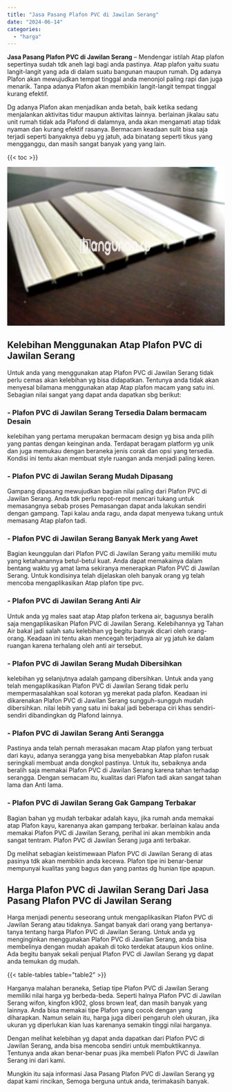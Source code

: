 ```yaml
---
title: "Jasa Pasang Plafon PVC di Jawilan Serang"
date: "2024-06-14"
categories: 
  - "harga"
---
```


**Jasa Pasang Plafon PVC di Jawilan Serang** – Mendengar istilah Atap plafon sepertinya sudah tdk aneh lagi bagi anda pastinya. Atap plafon yaitu suatu langit-langit yang ada di dalam suatu bangunan maupun rumah. Dg adanya Plafon akan mewujudkan tempat tinggal anda menonjol paling rapi dan juga menarik. Tanpa adanya Plafon akan membikin langit-langit tempat tinggal kurang efektif.

Dg adanya Plafon akan menjadikan anda betah, baik ketika sedang menjalankan aktivitas tidur maupun aktivitas lainnya. berlainan jikalau satu unit rumah tidak ada Plafond di dalamnya, anda akan mengamati atap tidak nyaman dan kurang efektif rasanya. Bermacam keadaan sulit bisa saja terjadi seperti banyaknya debu yg jatuh, ada binatang seperti tikus yang mengganggu, dan masih sangat banyak yang yang lain.

{{< toc >}}

![Jasa Pasang Plafon PVC di Jawilan Serang](/images/flafond-pvc-murah22.png)

## Kelebihan Menggunakan Atap Plafon PVC di Jawilan Serang

Untuk anda yang menggunakan atap Plafon PVC di Jawilan Serang tidak perlu cemas akan kelebihan yg bisa didapatkan. Tentunya anda tidak akan menyesal bilamana menggunakan atap Atap plafon macam yang satu ini. Sebagian nilai sangat yang dapat anda dapatkan sbg berikut:

### \- Plafon PVC di Jawilan Serang Tersedia Dalam bermacam Desain

kelebihan yang pertama merupakan bermacam design yg bisa anda pilih yang pantas dengan keinginan anda. Terdapat beragam platform yg unik dan juga memukau dengan beraneka jenis corak dan opsi yang tersedia. Kondisi ini tentu akan membuat style ruangan anda menjadi paling keren.

### \- Plafon PVC di Jawilan Serang Mudah Dipasang

Gampang dipasang mewujudkan bagian nilai paling dari Plafon PVC di Jawilan Serang. Anda tdk perlu repot-repot mencari tukang untuk memasangnya sebab proses Pemasangan dapat anda lakukan sendiri dengan gampang. Tapi kalau anda ragu, anda dapat menyewa tukang untuk memasang Atap plafon tadi.

### \- Plafon PVC di Jawilan Serang Banyak Merk yang Awet

Bagian keunggulan dari Plafon PVC di Jawilan Serang yaitu memiliki mutu yang ketahanannya betul-betul kuat. Anda dapat memakainya dalam bentang waktu yg amat lama sekiranya menerapkan Plafon PVC di Jawilan Serang. Untuk kondisinya telah dijelaskan oleh banyak orang yg telah mencoba mengaplikasikan Atap plafon tipe pvc.

### \- Plafon PVC di Jawilan Serang Anti Air

Untuk anda yg males saat atap Atap plafon terkena air, bagusnya beralih saja mengaplikasikan Plafon PVC di Jawilan Serang. Kelebihannya yg Tahan Air bakal jadi salah satu kelebihan yg begitu banyak dicari oleh orang-orang. Keadaan ini tentu akan mencegah terjadinya air yg jatuh ke dalam ruangan karena terhalang oleh anti air tersebut.

### \- Plafon PVC di Jawilan Serang Mudah Dibersihkan

kelebihan yg selanjutnya adalah gampang dibersihkan. Untuk anda yang telah mengaplikasikan Plafon PVC di Jawilan Serang tidak perlu mempermasalahkan soal kotoran yg merekat pada plafon. Keadaan ini dikarenakan Plafon PVC di Jawilan Serang sungguh-sungguh mudah dibersihkan. nilai lebih yang satu ini bakal jadi beberapa ciri khas sendiri-sendiri dibandingkan dg Plafond lainnya.

### \- Plafon PVC di Jawilan Serang Anti Serangga

Pastinya anda telah pernah merasakan macam Atap plafon yang terbuat dari kayu, adanya serangga yang bisa menyebabkan Atap plafon rusak seringkali membuat anda dongkol pastinya. Untuk itu, sebaiknya anda beralih saja memakai Plafon PVC di Jawilan Serang karena tahan terhadap serangga. Dengan semacam itu, kualitas dari Plafon tadi akan sangat tahan lama dan Anti lama.

### \- Plafon PVC di Jawilan Serang Gak Gampang Terbakar

Bagian bahan yg mudah terbakar adalah kayu, jika rumah anda memakai atap Plafon kayu, karenanya akan gampang terbakar. berlainan kalau anda memakai Plafon PVC di Jawilan Serang, perihal ini akan membikin anda sangat tentram. Plafon PVC di Jawilan Serang juga anti terbakar.

Dg melihat sebagian keistimewaan Plafon PVC di Jawilan Serang di atas pasinya tdk akan membikin anda kecewa. Plafon tipe ini benar-benar mempunyai kualitas yang bagus dan yang pantas dg hunian tipe apapun.

## Harga Plafon PVC di Jawilan Serang Dari Jasa Pasang Plafon PVC di Jawilan Serang

Harga menjadi penentu seseorang untuk mengaplikasikan Plafon PVC di Jawilan Serang atau tidaknya. Sangat banyak dari orang yang bertanya-tanya tentang harga Plafon PVC di Jawilan Serang. Untuk anda yg menginginkan menggunakan Plafon PVC di Jawilan Serang, anda bisa membelinya dengan mudah apakah di toko terdekat ataupun kios online. Ada begitu banyak sekali penjual Plafon PVC di Jawilan Serang yg dapat anda temukan dg mudah.

{{< table-tables table="table2" >}}

Harganya malahan beraneka, Setiap tipe Plafon PVC di Jawilan Serang memiliki nilai harga yg berbeda-beda. Seperti halnya Plafon PVC di Jawilan Serang wifon, kingfon k902, gloss brown leaf, dan masih banyak yang lainnya. Anda bisa memakai tipe Plafon yang cocok dengan yang diharapkan. Namun selain itu, harga juga diberi pengaruh oleh ukuran, jika ukuran yg diperlukan kian luas karenanya semakin tinggi nilai harganya.

Dengan melihat kelebihan yg dapat anda dapatkan dari Plafon PVC di Jawilan Serang, anda bisa mencoba sendiri untuk membuktikannya. Tentunya anda akan benar-benar puas jika membeli Plafon PVC di Jawilan Serang ini dari kami.

Mungkin itu saja informasi Jasa Pasang Plafon PVC di Jawilan Serang yg dapat kami rincikan, Semoga berguna untuk anda, terimakasih banyak.
